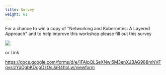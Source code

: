 ```yaml
---
title: Survey
weight: 61
---
```



For a chance to win a copy of "Networking and Kubernetes: A Layered Approach" and to help improve this workshop please fill out this survey

![](/images/codemash-cg-survey.png)

or Link

https://docs.google.com/forms/d/e/1FAIpQLSeXNwl5M3enXJBAG988mNVFqyslzYqDgbKDgoDzOsJaR4hbLw/viewform
